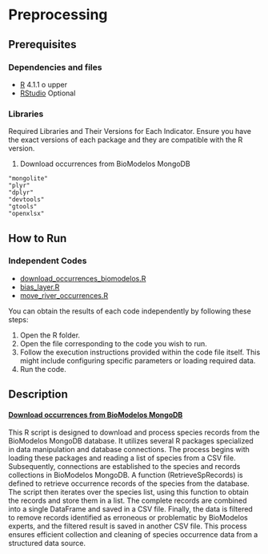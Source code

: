 # Preprocessing


## Prerequisites

### Dependencies and files

* [R](https://cran.r-project.org/mirrors.html) 4.1.1 o upper
* [RStudio](https://www.rstudio.com/products/rstudio/download/#download) Optional

### Libraries

Required Libraries and Their Versions for Each Indicator. Ensure you have the exact versions of each package and they are compatible with the R version.

1. Download occurrences from BioModelos MongoDB

```
"mongolite"
"plyr"
"dplyr"
"devtools"
"gtools"
"openxlsx"
```

## How to Run

### Independent Codes

 - [download_occurrences_biomodelos.R](https://github.com/PEM-Humboldt/biomodelos-sdm/blob/master/preprocessing/R/download_occurrences_biomodelos.R)
 - [bias_layer.R](https://github.com/PEM-Humboldt/biomodelos-sdm/blob/master/preprocessing/R/bias_layer.R)
 - [move_river_occurrences.R](https://github.com/PEM-Humboldt/biomodelos-sdm/blob/master/preprocessing/R/move_river_occurrences.R)

You can obtain the results of each code independently by following these steps:

1. Open the R folder.
2. Open the file corresponding to the code you wish to run.
3. Follow the execution instructions provided within the code file itself. This might include configuring specific parameters or loading required data.
4. Run the code.

## Description

#### [Download occurrences from BioModelos MongoDB](https://github.com/PEM-Humboldt/biomodelos-sdm/blob/master/postprocessing/R/check_models_constructed.R)

This R script is designed to download and process species records from the BioModelos MongoDB database. It utilizes several R packages specialized in data manipulation and database connections. The process begins with loading these packages and reading a list of species from a CSV file. Subsequently, connections are established to the species and records collections in BioModelos MongoDB. A function (RetrieveSpRecords) is defined to retrieve occurrence records of the species from the database. The script then iterates over the species list, using this function to obtain the records and store them in a list. The complete records are combined into a single DataFrame and saved in a CSV file. Finally, the data is filtered to remove records identified as erroneous or problematic by BioModelos experts, and the filtered result is saved in another CSV file. This process ensures efficient collection and cleaning of species occurrence data from a structured data source.


